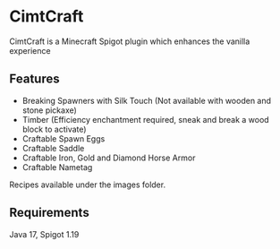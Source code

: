# CimtCraft
CimtCraft is a Minecraft Spigot plugin which enhances the vanilla experience

## Features
- Breaking Spawners with Silk Touch (Not available with wooden and stone pickaxe)
- Timber (Efficiency enchantment required, sneak and break a wood block to activate)
- Craftable Spawn Eggs
- Craftable Saddle
- Craftable Iron, Gold and Diamond Horse Armor
- Craftable Nametag

Recipes available under the images folder.
  
## Requirements
Java 17, Spigot 1.19
